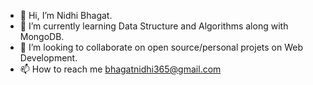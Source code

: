 - 👋 Hi, I’m Nidhi Bhagat.
- 🌱 I’m currently learning Data Structure and Algorithms along with MongoDB.
- 💞️ I’m looking to collaborate on open source/personal projets on Web Development.
- 📫 How to reach me bhagatnidhi365@gmail.com



<!---
Bhagat-Nidhi/Bhagat-Nidhi is a ✨ special ✨ repository because its `README.md` (this file) appears on your GitHub profile.
You can click the Preview link to take a look at your changes.
--->
